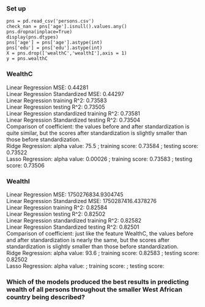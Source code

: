 ### Set up
```
pns = pd.read_csv('persons.csv')
check_nan = pns['age'].isnull().values.any()
pns.dropna(inplace=True)
display(pns.dtypes)
pns['age'] = pns['age'].astype(int)
pns['edu'] = pns['edu'].astype(int)
X = pns.drop(['wealthC','wealthI'],axis = 1)
y = pns.wealthC
```
### WealthC
Linear Regression MSE: 0.44281   
Linear Regression Standardized MSE: 0.44297  
Linear Regression training R^2: 0.73583    
Linear Regression testing R^2: 0.73505  
Linear Regression standardized training R^2: 0.73581   
Linear Regression Standardized testing R^2: 0.73504  
Comparison of coefficient: the values before and after standardization is quite similar, but the scores after standardization is slightly smaller than those before standardization.    
Ridge Regression: alpha value: 75.5 ; training score: 0.73584 ; testing score: 0.73522   
Lasso Regression: alpha value: 0.00026 ; training score: 0.73583 ; testing score: 0.73506   

### WealthI
Linear Regression MSE: 1750276834.9304745   
Linear Regression Standardized MSE: 1750287416.4378276  
Linear Regression training R^2: 0.82584    
Linear Regression testing R^2: 0.82502  
Linear Regression standardized training R^2: 0.82582     
Linear Regression Standardized testing R^2: 0.82501     
Comparison of coefficient: just like the feature WealthC, the values before and after standardization is nearly the same, but the scores after standardization is slightly smaller than those before standardization.    
Ridge Regression: alpha value: 93.6 ; training score: 0.82583 ; testing score: 0.82502   
Lasso Regression: alpha value:  ; training score:  ; testing score:   

### Which of the models produced the best results in predicting wealth of all persons throughout the smaller West African country being described? 
